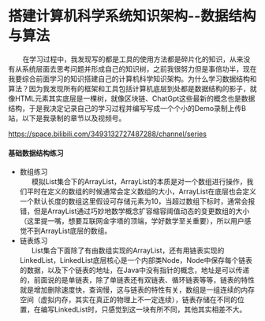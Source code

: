 # 搭建计算机科学系统知识架构--数据结构与算法
     在学习过程中，我发现写的都是工具的使用方法都是碎片化的知识，从来没有从系统层面去思考问题并形成自己的知识树，之前我很努力但是事倍功半，现在我要综合前面学习的知识搭建自己的计算机科学知识架构。为什么学习数据结构和算法？因为我发现所有的框架和工具包括计算机底层到处都是数据结构的影子，就像HTML元素其实底层是一棵树，就像区块链、ChatGpt这些最新的概念也是数据结构，于是我决定记录自己的学习过程并编写写成一个个小的Demo录制上传B站，以下是我录制的章节以及视频号。<br>
     
https://space.bilibili.com/3493132727487288/channel/series
<div>
  <h4>基础数据结构练习</h4>
  <div>
    <ul>
      <li>
        数组练习
           <div>
     &nbsp;&nbsp;&nbsp;&nbsp;&nbsp;&nbsp;模拟List集合下的ArrayList，ArrayList的本质是对一个数组进行操作，我们平时在定义的数组的时候通常会定义数组的大小，ArrayList在底层也会定义一个默认长度的数组这里假设可存储元素为10，当超过数组下标时，通常会报错，但是ArrayList通过巧妙地数学概念扩容缩容阈值动态的变更数组的大小（这里提一嘴，想要互联网金字塔的顶端，学好数学至关重要），所以用户感觉不到ArrayList底层的数组。
           </div>
      </li>
      <li>
        链表练习
           <div>
     &nbsp;&nbsp;&nbsp;&nbsp;&nbsp;&nbsp;List集合下面除了有由数组实现的ArrayList，还有用链表实现的LinkedList，LinkedList底层核心是一个内部类Node，Node中保存每个链表的数据，以及下个链表的地址，在Java中没有指针的概念，地址是可以传递的，前面说的是单链表，除了单链表还有双链表、循环链表等等，链表的特性就是增加删除速度快，查询慢，这与链表的特性有关，数组是一组连续的内存空间（虚拟内存，其实在真正的物理上不一定连续），链表存储在不同的位置，在编写LinkedList时，只感觉到这一块有所不同，其他其实相差不大。
           </div>
      </li>
    </ul>
  </div>
</div>


